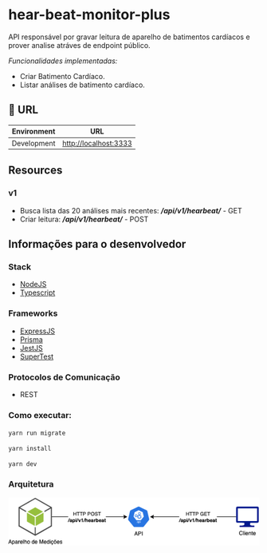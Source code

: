 # hear-beat-monitor-plus

API responsável por gravar leitura de aparelho de batimentos cardíacos e prover analise atráves de endpoint público.

_Funcionalidades implementadas:_
- Criar Batimento Cardíaco.
- Listar análises de batimento cardíaco.

## 🔗 URL

| Environment   | URL                                                                       |
| -----------   | ------------------------------------------------------------------------- |
| Development   | <http://localhost:3333>         |


## Resources

### v1
 - Busca lista das 20 análises mais recentes: ***/api/v1/hearbeat/*** - GET
 - Criar leitura: ***/api/v1/hearbeat/*** - POST

## Informações para o desenvolvedor

### Stack

- [NodeJS](https://nodejs.org/en/)
- [Typescript](https://www.typescriptlang.org/)

### Frameworks

- [ExpressJS](https://expressjs.com/pt-br/)
- [Prisma](https://www.prisma.io/)
- [JestJS](https://jestjs.io/)
- [SuperTest](https://github.com/visionmedia/supertest#readme)

### Protocolos de Comunicação

- REST

### Como executar:

`yarn run migrate`

`yarn install`

`yarn dev`

### Arquitetura

![Arquitetura](./assets/architecture.png)


